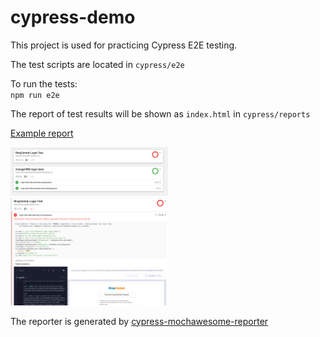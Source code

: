 # cypress-demo

This project is used for practicing Cypress E2E testing.

The test scripts are located in <code>cypress/e2e</code>

To run the tests: <br>
<code>npm run e2e</code>

The report of test results will be shown as <code>index.html</code> in <code>cypress/reports</code>

[Example report](./cypress/assets/report_example.html)

<img src="./cypress/assets/report-dashboard.png" width="50%" />
<img src="./cypress/assets/failed-test-with screenshot.png" width="50%" />


The reporter is generated by [cypress-mochawesome-reporter](https://github.com/LironEr/cypress-mochawesome-reporter.git)
